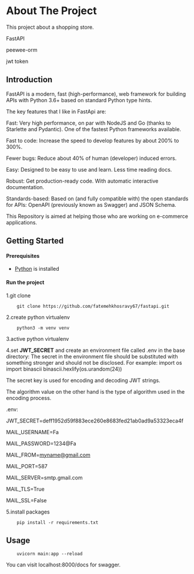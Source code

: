 # About The Project

This project about a shopping store.

FastAPI

peewee-orm 

jwt token

## Introduction

FastAPI is a modern, fast (high-performance), web framework for building APIs with Python 3.6+ based on standard Python type hints.

The key features that I like in FastApi are:

Fast: Very high performance, on par with NodeJS and Go (thanks to Starlette and Pydantic). One of the fastest Python frameworks available.

Fast to code: Increase the speed to develop features by about 200% to 300%. 

Fewer bugs: Reduce about 40% of human (developer) induced errors. 

Easy: Designed to be easy to use and learn. Less time reading docs.

Robust: Get production-ready code. With automatic interactive documentation.

Standards-based: Based on (and fully compatible with) the open standards for APIs: OpenAPI (previously known as Swagger) and JSON Schema.

This Repository is aimed at helping those who are working on e-commerce applications.

## Getting Started


#### Prerequisites
  - [Python](https://www.python.org/downloads/) is installed 


#### Run the project
1.git clone

        git clone https://github.com/fatemehkhosravy67/fastapi.git


2.create python virtualenv

        python3 -m venv venv

3.active python virtualenv

4.set **JWT_SECRET** and create an environment file called .env in the base directory:
The secret in the environment file should be substituted with something stronger and should not be disclosed. For example:
import os
import binascii
binascii.hexlify(os.urandom(24))

The secret key is used for encoding and decoding JWT strings.

The algorithm value on the other hand is the type of algorithm used in the encoding process.

.env:

JWT_SECRET=deff1952d59f883ece260e8683fed21ab0ad9a53323eca4f

MAIL_USERNAME=Fa

MAIL_PASSWORD=1234@Fa

MAIL_FROM=myname@gmail.com

MAIL_PORT=587

MAIL_SERVER=smtp.gmail.com

MAIL_TLS=True

MAIL_SSL=False



5.install packages

        pip install -r requirements.txt

## Usage

        uvicorn main:app --reload


You can visit localhost:8000/docs for swagger.